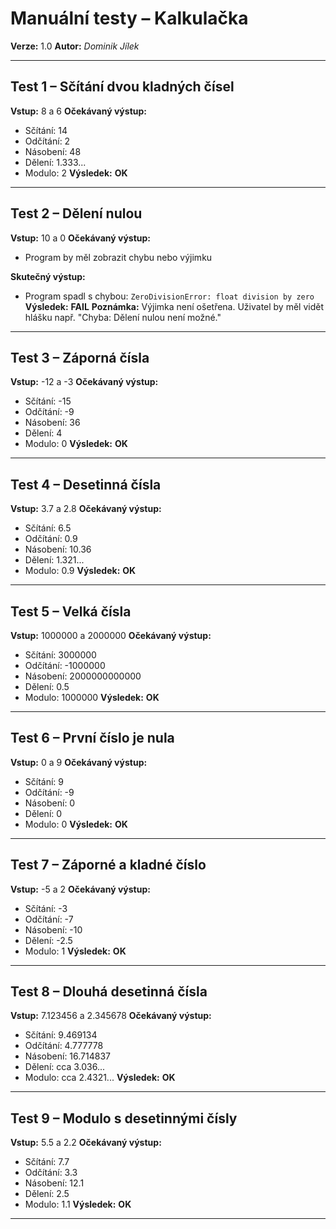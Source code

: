  # Manuální testy – Kalkulačka

**Verze:** 1.0
**Autor:** *Dominik Jílek*

---

## Test 1 – Sčítání dvou kladných čísel
**Vstup:** 8 a 6
**Očekávaný výstup:**
- Sčítání: 14
- Odčítání: 2
- Násobení: 48
- Dělení: 1.333...
- Modulo: 2
**Výsledek:** **OK**

---

## Test 2 – Dělení nulou
**Vstup:** 10 a 0
**Očekávaný výstup:**
- Program by měl zobrazit chybu nebo výjimku

**Skutečný výstup:**
- Program spadl s chybou: `ZeroDivisionError: float division by zero`
**Výsledek:** **FAIL**
**Poznámka:** Výjimka není ošetřena. Uživatel by měl vidět hlášku např. "Chyba: Dělení nulou není možné."

---

## Test 3 – Záporná čísla
**Vstup:** -12 a -3
**Očekávaný výstup:**
- Sčítání: -15
- Odčítání: -9
- Násobení: 36
- Dělení: 4
- Modulo: 0
**Výsledek:** **OK**

---

## Test 4 – Desetinná čísla
**Vstup:** 3.7 a 2.8
**Očekávaný výstup:**
- Sčítání: 6.5
- Odčítání: 0.9
- Násobení: 10.36
- Dělení: 1.321...
- Modulo: 0.9
**Výsledek:** **OK**

---

## Test 5 – Velká čísla
**Vstup:** 1000000 a 2000000
**Očekávaný výstup:**
- Sčítání: 3000000
- Odčítání: -1000000
- Násobení: 2000000000000
- Dělení: 0.5
- Modulo: 1000000
**Výsledek:** **OK**

---

## Test 6 – První číslo je nula
**Vstup:** 0 a 9
**Očekávaný výstup:**
- Sčítání: 9
- Odčítání: -9
- Násobení: 0
- Dělení: 0
- Modulo: 0
**Výsledek:** **OK**

---

## Test 7 – Záporné a kladné číslo
**Vstup:** -5 a 2
**Očekávaný výstup:**
- Sčítání: -3
- Odčítání: -7
- Násobení: -10
- Dělení: -2.5
- Modulo: 1
**Výsledek:** **OK**

---

## Test 8 – Dlouhá desetinná čísla
**Vstup:** 7.123456 a 2.345678
**Očekávaný výstup:**
- Sčítání: 9.469134
- Odčítání: 4.777778
- Násobení: 16.714837
- Dělení: cca 3.036...
- Modulo: cca 2.4321...
**Výsledek:** **OK**

---

## Test 9 – Modulo s desetinnými čísly
**Vstup:** 5.5 a 2.2
**Očekávaný výstup:**
- Sčítání: 7.7
- Odčítání: 3.3
- Násobení: 12.1
- Dělení: 2.5
- Modulo: 1.1
**Výsledek:** **OK**

---

